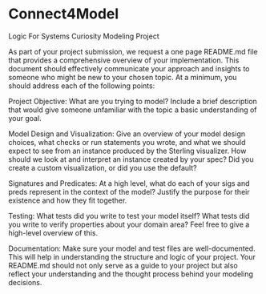 # Connect4Model
Logic For Systems Curiosity Modeling Project

As part of your project submission, we request a one page README.md file that provides a comprehensive overview of your implementation. This document should effectively communicate your approach and insights to someone who might be new to your chosen topic. At a minimum, you should address each of the following points:

Project Objective: What are you trying to model? Include a brief description that would give someone unfamiliar with the topic a basic understanding of your goal.


Model Design and Visualization: Give an overview of your model design choices, what checks or run statements you wrote, and what we should expect to see from an instance produced by the Sterling visualizer. How should we look at and interpret an instance created by your spec? Did you create a custom visualization, or did you use the default?


Signatures and Predicates: At a high level, what do each of your sigs and preds represent in the context of the model? Justify the purpose for their existence and how they fit together.


Testing: What tests did you write to test your model itself? What tests did you write to verify properties about your domain area? Feel free to give a high-level overview of this.


Documentation: Make sure your model and test files are well-documented. This will help in understanding the structure and logic of your project.
Your README.md should not only serve as a guide to your project but also reflect your understanding and the thought process behind your modeling decisions.



